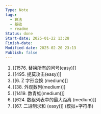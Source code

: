 ```yaml
---
Type: Note
tags:
  - 算法
  - 基础
  - readme
Status: done
Start-date: 2025-01-22 13:28
Finish-date: 
Modified-date: 2025-02-20 23:13
Publish: false
---
```


1. [[1576. 替换所有的问号(easy)]]
2. [[495. 提莫攻击(easy)]]
3. [[6. Z 字形变换 (medium)]]
4. [[38. 外观数列(medium)]]
5. [[1419. 数青蛙(medium)]]
6. [[624. 数组列表中的最大距离 (medium)]]
7. [[67. 二进制求和 (easy)]] (模拟+字符串)



